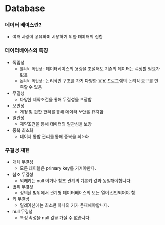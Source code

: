 # Database

### 데이터 베이스란?

- 여러 사람이 공유하며 사용하기 위한 데이터의 집합

### 데이터베이스의 특징

- 독립성
    - `물리적 독립성` : 데이터베이스의 용량을 조절해도 기존의 데이터는 수정할 필요가 없음
    - `논리적 독립성` : 논리적인 구조를 가져 다양한 응용 프로그램의 논리적 요구를 만족할 수 있음
- 무결성
    - 다양한 제약조건을 통해 무결성을 보장함
- 보안성
    - 계정 및 권한 관리를 통해 데이터 보안을 유지함
- 일관성
    - 제약조건을 통해 데이터의 일관성을 보장
- 중복 최소화
    - 데이터 통합 관리를 통해 중복을 최소화

### 무결성 제한

- 개체 무결성
    - 모든 테이블은 primary key를 가져야한다.
- 참조 무결성
    - 외래키는 null 이거나 참조 관계의 기본키 값과 동일해야합니다.
- 범위 무결성
    - 정의된 범위에서 관계형 데이터베이스의 모든 열이 선언되어야 함
- 키 무결성
    - 릴레이션에는 최소한 하나의 키가 존재해야합니다.
- null 무결성
    - 특정 속성을 null 값을 가질 수 없습니다.

